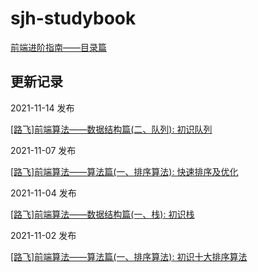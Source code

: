 # sjh-studybook

[前端进阶指南——目录篇](https://juejin.cn/post/7027765692355051533)

## 更新记录

2021-11-14 发布

[[路飞]前端算法——数据结构篇(二、队列): 初识队列](https://juejin.cn/post/7030344279121723422)

2021-11-07 发布

[[路飞]前端算法——算法篇(一、排序算法): 快速排序及优化](https://juejin.cn/post/7027758059363500063)

2021-11-04 发布

[[路飞]前端算法——数据结构篇(一、栈): 初识栈](https://juejin.cn/post/7026521037613793293)

2021-11-02 发布

[[路飞]前端算法——算法篇(一、排序算法): 初识十大排序算法](https://juejin.cn/post/7024909519348039693)